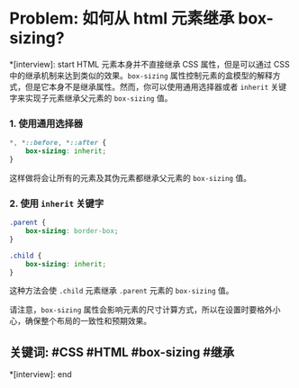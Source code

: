 # Problem: 如何从 html 元素继承 box-sizing?

*[interview]: start
HTML 元素本身并不直接继承 CSS 属性，但是可以通过 CSS 中的继承机制来达到类似的效果。`box-sizing` 属性控制元素的盒模型的解释方式，但是它本身不是继承属性。然而，你可以使用通用选择器或者 `inherit` 关键字来实现子元素继承父元素的 `box-sizing` 值。

### 1. 使用通用选择器

```css
*, *::before, *::after {
    box-sizing: inherit;
}
```

这样做将会让所有的元素及其伪元素都继承父元素的 `box-sizing` 值。

### 2. 使用 `inherit` 关键字

```css
.parent {
    box-sizing: border-box;
}

.child {
    box-sizing: inherit;
}
```

这种方法会使 `.child` 元素继承 `.parent` 元素的 `box-sizing` 值。

请注意，`box-sizing` 属性会影响元素的尺寸计算方式，所以在设置时要格外小心，确保整个布局的一致性和预期效果。

## 关键词: #CSS #HTML #box-sizing #继承
*[interview]: end
